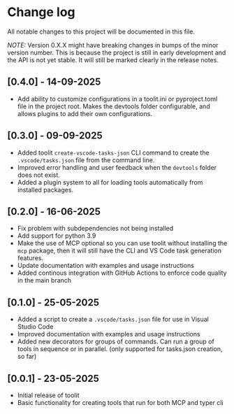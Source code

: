 # Change log
All notable changes to this project will be documented in this file.

*NOTE:* Version 0.X.X might have breaking changes in bumps of the minor version number. This is because the project is still in early development and the API is not yet stable. It will still be marked clearly in the release notes.

## [0.4.0] - 14-09-2025
- Add ability to customize configurations in a toolit.ini or pyproject.toml file in the project root. Makes the devtools folder configurable, and allows plugins to add their own configurations.

## [0.3.0] - 09-09-2025
- Added toolit `create-vscode-tasks-json` CLI command to create the `.vscode/tasks.json` file from the command line.
- Improved error handling and user feedback when the `devtools` folder does not exist.
- Added a plugin system to all for loading tools automatically from installed packages.

## [0.2.0] - 16-06-2025
- Fix problem with subdependencies not being installed
- Add support for python 3.9
- Make the use of MCP optional so you can use toolit without installing the `mcp` package, then it will still have the CLI and VS Code task generation features.
- Update documentation with examples and usage instructions
- Added continous integration with GitHub Actions to enforce code quality in the main branch

## [0.1.0] - 25-05-2025
- Added a script to create a `.vscode/tasks.json` file for use in Visual Studio Code
- Improved documentation with examples and usage instructions
- Added new decorators for groups of commands. Can run a group of tools in sequence or in parallel. (only supported for tasks.json creation, so far)

## [0.0.1] - 23-05-2025
- Initial release of toolit
- Basic functionality for creating tools that run for both MCP and typer cli
